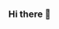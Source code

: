 ### Hi there 👋

<!--
**berkekocar/berkekocar** is a ✨ _special_ ✨ repository because its `README.md` (this file) appears on your GitHub profile.

Here are some ideas to get you started:

- 🔭 I’m currently open for new opportunities as a fresh graduate. 
- 🌱 I’m currently learning Flutter. 
- 👯 I’m looking to collaborate on IoT projects. 
- 🤔 I’m looking for help with Java.
- 💬 Ask me about Computer Science. 
- 📫 How to reach me: e.berkekocar@gmail.com


